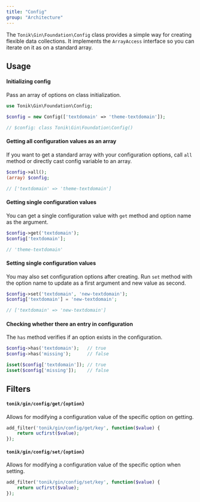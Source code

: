 ```yaml
---
title: "Config"
group: "Architecture"
---
```


The `Tonik\Gin\Foundation\Config` class provides a simple way for creating flexible data collections. It implements the `ArrayAccess` interface so you can iterate on it as on a standard array.

## Usage

#### Initializing config

Pass an array of options on class initialization.

```php
use Tonik\Gin\Foundation\Config;

$config = new Config(['textdomain' => 'theme-textdomain']);

// $config: class Tonik\Gin\Foundation\Config()
```

#### Getting all configuration values as an array

If you want to get a standard array with your configuration options, call `all` method or directly cast config variable to an array.

```php
$config->all();
(array) $config;

// ['textdomain' => 'theme-textdomain']
```

#### Getting single configuration values

You can get a single configuration value with `get` method and option name as the argument.

```php
$config->get('textdomain');
$config['textdomain'];

// 'theme-textdomain'
```

#### Setting single configuration values

You may also set configuration options after creating. Run `set` method with the option name to update as a first argument and new value as second.

```php
$config->set('textdomain', 'new-textdomain');
$config['textdomain'] = 'new-textdomain';

// ['textdomain' => 'new-textdomain']
```

#### Checking whether there an entry in configuration

The `has` method verifies if an option exists in the configuration.

```php
$config->has('textdomain');   // true
$config->has('missing');      // false

isset($config['textdomain']); // true
isset($config['missing']);    // false
```

## Filters

#### `tonik/gin/config/get/{option}`

Allows for modifying a configuration value of the specific option on getting.

```php
add_filter('tonik/gin/config/get/key', function($value) {
    return ucfirst($value);
});
```

#### `tonik/gin/config/set/{option}`

Allows for modifying a configuration value of the specific option when setting.

```php
add_filter('tonik/gin/config/set/key', function($value) {
    return ucfirst($value);
});
```